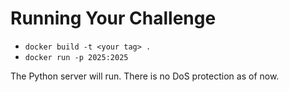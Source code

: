 # Running Your Challenge

- `docker build -t <your tag> .`
- `docker run -p 2025:2025`

The Python server will run. There is no DoS protection as of now.